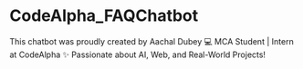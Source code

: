 # CodeAlpha_FAQChatbot
This chatbot was proudly created by Aachal Dubey 💻 MCA Student | Intern at CodeAlpha ✨ Passionate about AI, Web, and Real-World Projects!
